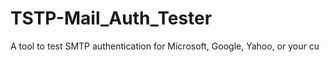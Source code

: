 # TSTP-Mail_Auth_Tester
 A tool to test SMTP authentication for Microsoft, Google, Yahoo, or your cu
